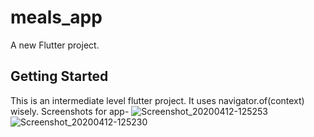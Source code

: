# meals_app

A new Flutter project.

## Getting Started
This is an intermediate level flutter project.
It uses navigator.of(context) wisely.
Screenshots for app-
![Screenshot_20200412-125253](https://user-images.githubusercontent.com/57063364/79063162-904f4a00-7cbd-11ea-8866-d005716b5726.jpg)
![Screenshot_20200412-125230](https://user-images.githubusercontent.com/57063364/79063182-bf65bb80-7cbd-11ea-899f-d387a491dd79.jpg)

